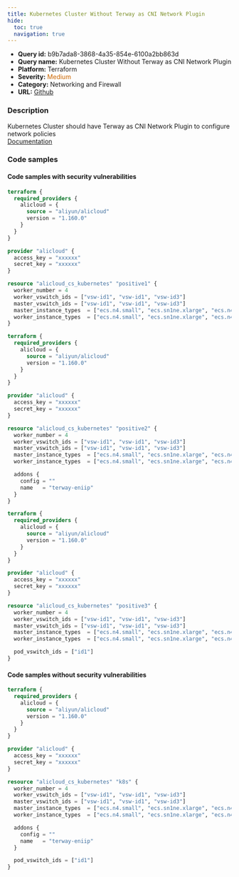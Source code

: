 ```yaml
---
title: Kubernetes Cluster Without Terway as CNI Network Plugin
hide:
  toc: true
  navigation: true
---
```


<style>
  .highlight .hll {
    background-color: #ff171742;
  }
  .md-content {
    max-width: 1100px;
    margin: 0 auto;
  }
</style>

-   **Query id:** b9b7ada8-3868-4a35-854e-6100a2bb863d
-   **Query name:** Kubernetes Cluster Without Terway as CNI Network Plugin
-   **Platform:** Terraform
-   **Severity:** <span style="color:#C60">Medium</span>
-   **Category:** Networking and Firewall
-   **URL:** [Github](https://github.com/Checkmarx/kics/tree/master/assets/queries/terraform/alicloud/kubernetes_cluster_without_terway_as_cni_network_plugin)

### Description
Kubernetes Cluster should have Terway as CNI Network Plugin to configure network policies<br>
[Documentation](https://registry.terraform.io/providers/aliyun/alicloud/latest/docs/resources/cs_kubernetes#cluster_network_type)

### Code samples
#### Code samples with security vulnerabilities
```tf title="Positive test num. 1 - tf file" hl_lines="15"
terraform {
  required_providers {
    alicloud = {
      source = "aliyun/alicloud"
      version = "1.160.0"
    }
  }
}

provider "alicloud" {
  access_key = "xxxxxx"
  secret_key = "xxxxxx"
}

resource "alicloud_cs_kubernetes" "positive1" {
  worker_number = 4
  worker_vswitch_ids = ["vsw-id1", "vsw-id1", "vsw-id3"]
  master_vswitch_ids = ["vsw-id1", "vsw-id1", "vsw-id3"]
  master_instance_types  = ["ecs.n4.small", "ecs.sn1ne.xlarge", "ecs.n4.xlarge"]
  worker_instance_types  = ["ecs.n4.small", "ecs.sn1ne.xlarge", "ecs.n4.xlarge"]
}

```
```tf title="Positive test num. 2 - tf file" hl_lines="15"
terraform {
  required_providers {
    alicloud = {
      source = "aliyun/alicloud"
      version = "1.160.0"
    }
  }
}

provider "alicloud" {
  access_key = "xxxxxx"
  secret_key = "xxxxxx"
}

resource "alicloud_cs_kubernetes" "positive2" {
  worker_number = 4
  worker_vswitch_ids = ["vsw-id1", "vsw-id1", "vsw-id3"]
  master_vswitch_ids = ["vsw-id1", "vsw-id1", "vsw-id3"]
  master_instance_types  = ["ecs.n4.small", "ecs.sn1ne.xlarge", "ecs.n4.xlarge"]
  worker_instance_types  = ["ecs.n4.small", "ecs.sn1ne.xlarge", "ecs.n4.xlarge"]

  addons {
    config = ""
    name   = "terway-eniip"
  }
}

```
```tf title="Positive test num. 3 - tf file" hl_lines="15"
terraform {
  required_providers {
    alicloud = {
      source = "aliyun/alicloud"
      version = "1.160.0"
    }
  }
}

provider "alicloud" {
  access_key = "xxxxxx"
  secret_key = "xxxxxx"
}

resource "alicloud_cs_kubernetes" "positive3" {
  worker_number = 4
  worker_vswitch_ids = ["vsw-id1", "vsw-id1", "vsw-id3"]
  master_vswitch_ids = ["vsw-id1", "vsw-id1", "vsw-id3"]
  master_instance_types  = ["ecs.n4.small", "ecs.sn1ne.xlarge", "ecs.n4.xlarge"]
  worker_instance_types  = ["ecs.n4.small", "ecs.sn1ne.xlarge", "ecs.n4.xlarge"]

  pod_vswitch_ids = ["id1"]
}

```


#### Code samples without security vulnerabilities
```tf title="Negative test num. 1 - tf file"
terraform {
  required_providers {
    alicloud = {
      source = "aliyun/alicloud"
      version = "1.160.0"
    }
  }
}

provider "alicloud" {
  access_key = "xxxxxx"
  secret_key = "xxxxxx"
}

resource "alicloud_cs_kubernetes" "k8s" {
  worker_number = 4
  worker_vswitch_ids = ["vsw-id1", "vsw-id1", "vsw-id3"]
  master_vswitch_ids = ["vsw-id1", "vsw-id1", "vsw-id3"]
  master_instance_types  = ["ecs.n4.small", "ecs.sn1ne.xlarge", "ecs.n4.xlarge"]
  worker_instance_types  = ["ecs.n4.small", "ecs.sn1ne.xlarge", "ecs.n4.xlarge"]

  addons {
    config = ""
    name   = "terway-eniip"
  }

  pod_vswitch_ids = ["id1"]
}

```
